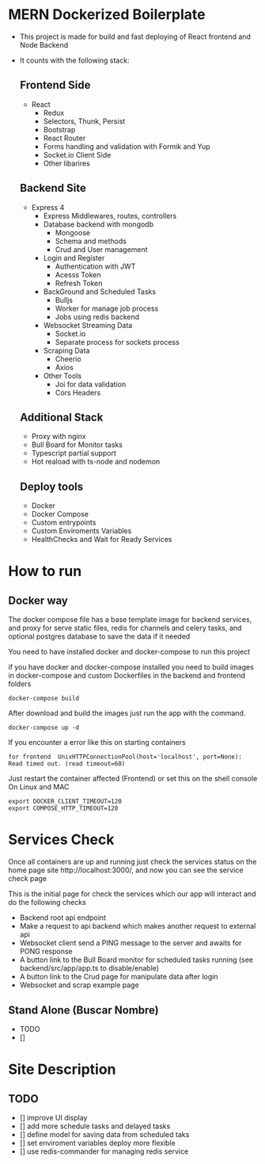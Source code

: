# MERN Dockerized Boilerplate

   - This project is made for build and fast deploying of React frontend and Node Backend
   - It counts with the following stack:
  
     ## Frontend Side
       - React 
         - Redux
         - Selectors, Thunk, Persist
         - Bootstrap
         - React Router
         - Forms handling and validation with Formik and Yup
         - Socket.io Client Side        
         - Other libarires
        
      
     ## Backend Site
       - Express 4
           - Express Middlewares, routes, controllers
         - Database backend with mongodb
           - Mongoose
           - Schema and methods
           - Crud and User management
         - Login and Register
           - Authentication with JWT 
           - Acesss Token
           - Refresh Token
         - BackGround and Scheduled Tasks
           - Bulljs 
           - Worker for manage job process
           - Jobs using redis backend
         - Websocket Streaming Data
           - Socket.io
           - Separate process for sockets process  
         - Scraping Data
           - Cheerio
           - Axios
         - Other Tools
           - Joi for data validation
           - Cors Headers
           
        
     ## Additional Stack
       - Proxy with nginx
       - Bull Board for Monitor tasks
       - Typescript partial support
       - Hot reaload with ts-node and nodemon

        
     ## Deploy tools
       - Docker 
       - Docker Compose
       - Custom entrypoints
       - Custom Enviroments Variables
       - HealthChecks and Wait for Ready Services

# How to run

  ## Docker way
  
  The docker compose file has a base template image for backend services, and proxy for serve static files, redis for channels and celery tasks, and optional postgres database to save the data if it needed 

  You need to have installed docker and docker-compose to run this project
     
  if you have docker and docker-compose installed you need to build images in docker-compose and custom Dockerfiles in the backend and frontend folders

    docker-compose build 
      
  After download and build the images just run the app with the command.

    docker-compose up -d
  
  If you encounter a error like this on starting containers 

    for frontend  UnixHTTPConnectionPool(host='localhost', port=None): Read timed out. (read timeout=60)

  Just restart the container affected (Frontend) or set this on the shell console On Linux and MAC

    export DOCKER_CLIENT_TIMEOUT=120
    export COMPOSE_HTTP_TIMEOUT=120

  
# Services Check

  Once all containers are up and running just check the services status on the home page site http://localhost:3000/, and now you can see the service check page


  This is the initial page for check the services which our app will interact and do the following checks

  - Backend root api endpoint
  - Make a request to api backend which makes another request to external api
  - Websocket client send a PING message to the server and awaits for PONG response
  - A button link to the Bull Board monitor for scheduled tasks running (see backend/src/app/app.ts to disable/enable)
  - A button link to the Crud page for manipulate data after login
  - Websocket and scrap example page 
  

  ## Stand Alone (Buscar Nombre)
  - TODO
  - []
  
# Site Description


  ## TODO
  - [] improve UI display 
  - [] add more schedule tasks and delayed tasks
  - [] define model for saving data from scheduled taks
  - [] set enviroment variables deploy more flexible
  - [] use redis-commander for managing redis service
  